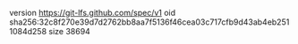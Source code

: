 version https://git-lfs.github.com/spec/v1
oid sha256:32c8f270e39d7d2762bb8aa7f5136f46cea03c717cfb9d43ab4eb2511084d258
size 38694

